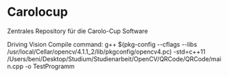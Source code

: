 # Carolocup
Zentrales Repository für die Carolo-Cup Software



Driving Vision Compile command: 
g++ $(pkg-config --cflags --libs /usr/local/Cellar/opencv/4.1.1_2/lib/pkgconfig/opencv4.pc) -std=c++11 /Users/beni/Desktop/Studium/Studienarbeit/OpenCV/QRCode/QRCode/main.cpp -o TestProgramm

